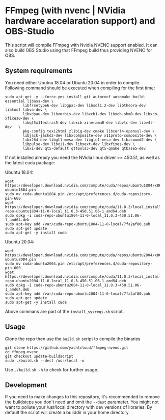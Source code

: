# FFmpeg (with nvenc | NVidia hardware accelaration support) and OBS-Studio

This script will compile FFmpeg with Nvidia NVENC support enabled.
It can also build OBS Studio using that FFmpeg build thus providing NVENC for OBS.

## System requirements

You need either Ubutnu 18.04 or Ubuntu 20.04 in order to compile.
Following command should be executed when compiling for the first time:

```
sudo apt-get -y --force-yes install git autoconf automake build-essential libass-dev \
        libfreetype6-dev libgpac-dev libsdl1.2-dev libtheora-dev libtool libva-dev \
        libvdpau-dev libvorbis-dev libxcb1-dev libxcb-shm0-dev libxcb-xfixes0-dev \
        libqt5x11extras5-dev libxcb-xinerama0-dev libvlc-dev libv4l-dev   \
        pkg-config texi2html zlib1g-dev cmake libcurl4-openssl-dev \
        libjack-jackd2-dev libxcomposite-dev x11proto-composite-dev \
        libx264-dev libgl1-mesa-dev libglu1-mesa-dev libasound2-dev \
        libpulse-dev libx11-dev libxext-dev libxfixes-dev \
        libxi-dev qt5-default qttools5-dev qt5-qmake qtbase5-dev
```

If not installed already you need the NVidia linux driver >= 450.51, as well
as the latest cuda package:

Ubuntu 18.04:

```
wget https://developer.download.nvidia.com/compute/cuda/repos/ubuntu1804/x86_64/cuda-ubuntu1804.pin
sudo mv cuda-ubuntu1804.pin /etc/apt/preferences.d/cuda-repository-pin-600
wget https://developer.download.nvidia.com/compute/cuda/11.0.3/local_installers/cuda-repo-ubuntu1804-11-0-local_11.0.3-450.51.06-1_amd64.deb
sudo dpkg -i cuda-repo-ubuntu1804-11-0-local_11.0.3-450.51.06-1_amd64.deb
sudo apt-key add /var/cuda-repo-ubuntu1804-11-0-local/7fa2af80.pub
sudo apt-get update
sudo apt-get -y install cuda
```


Ubuntu 20.04:

```
wget https://developer.download.nvidia.com/compute/cuda/repos/ubuntu2004/x86_64/cuda-ubuntu2004.pin
sudo mv cuda-ubuntu2004.pin /etc/apt/preferences.d/cuda-repository-pin-600
wget https://developer.download.nvidia.com/compute/cuda/11.0.3/local_installers/cuda-repo-ubuntu2004-11-0-local_11.0.3-450.51.06-1_amd64.deb
sudo dpkg -i cuda-repo-ubuntu2004-11-0-local_11.0.3-450.51.06-1_amd64.deb
sudo apt-key add /var/cuda-repo-ubuntu2004-11-0-local/7fa2af80.pub
sudo apt-get update
sudo apt-get -y install cuda
```

Above commans are part of the `install_sysreqs.sh` script.
## Usage

Clone the repo then use the `build.sh` script to compile the binaries

```
git clone https://github.com/yachtcloud/ffmpeg-nvenc.git
cd ffmpeg-nvenc
git checkout update-buildscript
sudo ./build.sh --dest /usr/local -o
```

Use `./build.sh -h` to check for further usage.


## Development

If you need to make changes to this repository, it's recommended
to remove the buildsteps you don't need and omit the `--dest` parameter.
You might not want to pollute your /usr/local directory with dev versions
of libraries.
By default the script will create a builddir in your home directory.

